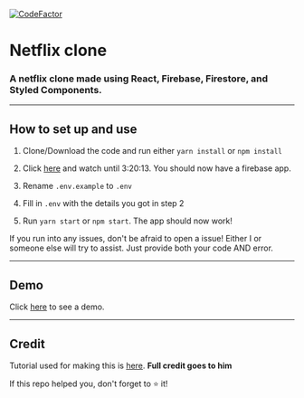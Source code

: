 [![CodeFactor](https://www.codefactor.io/repository/github/beatzoid/netflix-clone/badge)](https://www.codefactor.io/repository/github/beatzoid/netflix-clone)
# Netflix clone

### A netflix clone made using React, Firebase, Firestore, and Styled Components.

---

## How to set up and use

1. Clone/Download the code and run either `yarn install` or `npm install`

2. Click [here](https://youtu.be/x_EEwGe-a9o?t=11559) and watch until 3:20:13. You should now have a firebase app.

3. Rename `.env.example` to `.env`

4. Fill in `.env` with the details you got in step 2

5. Run `yarn start` or `npm start`. The app should now work!

If you run into any issues, don't be afraid to open a issue! Either I or someone else will try to assist. Just provide both your code AND error.

---

## Demo

Click [here](https://thumbsnap.com/i/7vQZK5Ny.mp4) to see a demo.

---

## Credit

Tutorial used for making this is [here](https://www.youtube.com/watch?v=x_EEwGe-a9o&feature=youtu.be). **Full credit goes to him**

If this repo helped you, don't forget to ⭐ it!
